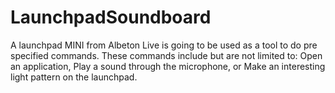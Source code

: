 # LaunchpadSoundboard
A launchpad MINI from Albeton Live is going to be used as a tool to do pre specified commands. These commands include but are not limited to: Open an application, Play a sound through the microphone, or Make an interesting light pattern on the launchpad.
